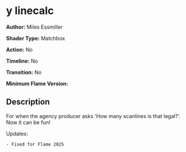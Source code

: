# y linecalc

**Author:** Miles Essmiller

**Shader Type:** Matchbox

**Action:** No

**Timeline:** No

**Transition:** No

**Minimum Flame Version:** 


## Description
For when the agency producer asks 'How many scanlines is that legal?'. Now it can be fun!

Updates:

    - Fixed for Flame 2025
